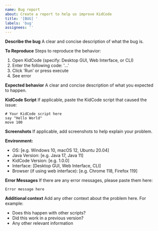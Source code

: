 ```yaml
---
name: Bug report
about: Create a report to help us improve KidCode
title: '[BUG] '
labels: 'bug'
assignees: ''
---
```


**Describe the bug**
A clear and concise description of what the bug is.

**To Reproduce**
Steps to reproduce the behavior:
1. Open KidCode (specify: Desktop GUI, Web Interface, or CLI)
2. Enter the following code: '...'
3. Click 'Run' or press execute
4. See error

**Expected behavior**
A clear and concise description of what you expected to happen.

**KidCode Script**
If applicable, paste the KidCode script that caused the issue:
```kidcode
# Your KidCode script here
say "Hello World"
move 100
```

**Screenshots**
If applicable, add screenshots to help explain your problem.

**Environment:**
- OS: [e.g. Windows 10, macOS 12, Ubuntu 20.04]
- Java Version: [e.g. Java 17, Java 11]
- KidCode Version: [e.g. 1.0.0]
- Interface: [Desktop GUI, Web Interface, CLI]
- Browser (if using web interface): [e.g. Chrome 118, Firefox 119]

**Error Messages**
If there are any error messages, please paste them here:
```
Error message here
```

**Additional context**
Add any other context about the problem here. For example:
- Does this happen with other scripts?
- Did this work in a previous version?
- Any other relevant information